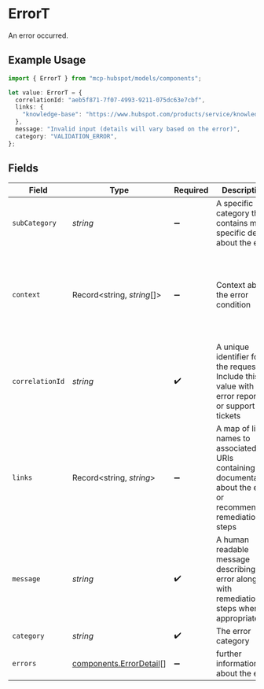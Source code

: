 # ErrorT

An error occurred.

## Example Usage

```typescript
import { ErrorT } from "mcp-hubspot/models/components";

let value: ErrorT = {
  correlationId: "aeb5f871-7f07-4993-9211-075dc63e7cbf",
  links: {
    "knowledge-base": "https://www.hubspot.com/products/service/knowledge-base",
  },
  message: "Invalid input (details will vary based on the error)",
  category: "VALIDATION_ERROR",
};
```

## Fields

| Field                                                                                                            | Type                                                                                                             | Required                                                                                                         | Description                                                                                                      | Example                                                                                                          |
| ---------------------------------------------------------------------------------------------------------------- | ---------------------------------------------------------------------------------------------------------------- | ---------------------------------------------------------------------------------------------------------------- | ---------------------------------------------------------------------------------------------------------------- | ---------------------------------------------------------------------------------------------------------------- |
| `subCategory`                                                                                                    | *string*                                                                                                         | :heavy_minus_sign:                                                                                               | A specific category that contains more specific detail about the error                                           |                                                                                                                  |
| `context`                                                                                                        | Record<string, *string*[]>                                                                                       | :heavy_minus_sign:                                                                                               | Context about the error condition                                                                                | {<br/>"missingScopes": [<br/>"scope1",<br/>"scope2"<br/>],<br/>"invalidPropertyName": [<br/>"propertyValue"<br/>]<br/>} |
| `correlationId`                                                                                                  | *string*                                                                                                         | :heavy_check_mark:                                                                                               | A unique identifier for the request. Include this value with any error reports or support tickets                | aeb5f871-7f07-4993-9211-075dc63e7cbf                                                                             |
| `links`                                                                                                          | Record<string, *string*>                                                                                         | :heavy_minus_sign:                                                                                               | A map of link names to associated URIs containing documentation about the error or recommended remediation steps | {<br/>"knowledge-base": "https://www.hubspot.com/products/service/knowledge-base"<br/>}                          |
| `message`                                                                                                        | *string*                                                                                                         | :heavy_check_mark:                                                                                               | A human readable message describing the error along with remediation steps where appropriate                     | Invalid input (details will vary based on the error)                                                             |
| `category`                                                                                                       | *string*                                                                                                         | :heavy_check_mark:                                                                                               | The error category                                                                                               | VALIDATION_ERROR                                                                                                 |
| `errors`                                                                                                         | [components.ErrorDetail](../../models/components/errordetail.md)[]                                               | :heavy_minus_sign:                                                                                               | further information about the error                                                                              |                                                                                                                  |